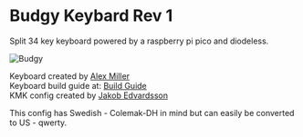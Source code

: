 # Budgy Keybard Rev 1
 Split 34 key keyboard powered by a raspberry pi pico and diodeless.

![Budgy](https://i.imgur.com/2iLX4xt.jpg)

Keyboard created by [Alex Miller](https://github.com/doesntfazer)  
Keyboard build guide at: [Build Guide](https://github.com/doesntfazer/Budgy/blob/main/Build%20Guides/readme.md)  
KMK config created by [Jakob Edvardsson](https://github.com/JakobEdvardsson)

This config has Swedish - Colemak-DH in mind but can easily be converted to US - qwerty.